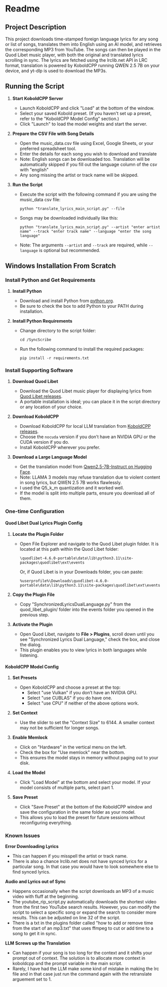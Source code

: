 # Readme

## Project Description

This project downloads time-stamped foreign language lyrics for any song or list of songs, translates them into English using an AI model, and retrieves the corresponding MP3 from YouTube. The songs can then be played in the Quod Libet music player, with both the original and translated lyrics scrolling in sync. The lyrics are fetched using the lrclib.net API in LRC format, translation is powered by KoboldCPP running QWEN 2.5 7B on your device, and yt-dlp is used to download the MP3s.

## Running the Script

1. **Start KoboldCPP Server**
   - Launch KoboldCPP and click "Load" at the bottom of the window. 
   - Select your saved Kobold preset. (If you haven't set up a preset, refer to the "KoboldCPP Model Config" section.)
   - Click "Launch" to load the model weights and start the server.

2. **Prepare the CSV File with Song Details**  
   - Open the music_data.csv file using Excel, Google Sheets, or your preferred spreadsheet tool.
   - Enter the details for each song you wish to download and translate
   - Note: English songs can be downloaded too. Translation will be automatically skipped if you fill out the language column of the csv with "english"
   - Any song missing the artist or track name will be skipped.

3. **Run the Script**  
   - Execute the script with the following command if you are using the music_data csv file:
      ```
      python "translate_lyrics_main_script.py" --file
      ```
   - Songs may be downloaded individually like this:
      ```
      python "translate_lyrics_main_script.py" --artist "enter artist name" --track "enter track name" --language "enter the song language"
      ```
   - Note: The arguments `--artist` and `--track` are required, while `--language` is optional but recommended.

## Windows Installation From Scratch

### Install Python and Get Requirements

1. **Install Python**  
   - Download and install Python from [python.org](https://www.python.org/downloads/release/python-3129/).  
   - Be sure to check the box to add Python to your PATH during installation.

2. **Install Python Requirements**  
   - Change directory to the script folder:
     ```
     cd /SyncScribe
     ```
   - Run the following command to install the required packages:
     ```
     pip install -r requirements.txt
     ```

### Install Supporting Software

1. **Download Quod Libet**  
   - Download the Quod Libet music player for displaying lyrics from [Quod Libet releases](https://github.com/quodlibet/quodlibet/releases/).  
   - A portable installation is ideal; you can place it in the script directory or any location of your choice.

2. **Download KoboldCPP**  
   - Download KoboldCPP for local LLM translation from [KoboldCPP releases](https://github.com/LostRuins/koboldcpp/releases/).  
   - Choose the `nocuda` version if you don’t have an NVIDIA GPU or the CUDA version if you do.  
   - Install KoboldCPP wherever you prefer.

3. **Download a Large Language Model**
   - Get the translation model from [Qwen2.5-7B-Instruct on Hugging Face](https://huggingface.co/Qwen/Qwen2.5-7B-Instruct-GGUF/tree/main).  
   - Note: LLAMA 3 models may refuse translation due to violent content in song lyrics, but QWEN 2.5 7B works flawlessly.  
   - I used the Q5_k_m quantization and it worked well.  
   - If the model is split into multiple parts, ensure you download all of them.

### One-time Configuration

#### Quod Libet Dual Lyrics Plugin Config

1. **Locate the Plugin Folder**  
   - Open File Explorer and navigate to the Quod Libet plugin folder. It is located at this path within the Quod Libet folder:  
     ```
     \quodlibet-4.6.0-portable\data\lib\python3.11\site-packages\quodlibet\ext\events
     ```  
     Or, if Quod Libet is in your Downloads folder, you can paste:  
     ```
     %userprofile%\Downloads\quodlibet-4.6.0-portable\data\lib\python3.11\site-packages\quodlibet\ext\events
     ```

2. **Copy the Plugin File**  
   - Copy "SynchronizedLyricsDualLanguage.py" from the quod_libet_plugin/ folder into the events folder you opened in the previous step.

3. **Activate the Plugin**  
   - Open Quod Libet, navigate to **File > Plugins**, scroll down until you see "Synchronized Lyrics Dual Language," check the box, and close the dialog.  
   - This plugin enables you to view lyrics in both languages while listening.

#### KoboldCPP Model Config

1. **Set Presets**  
   - Open KoboldCPP and choose a preset at the top:  
     - Select "use Vulkan" if you don’t have an NVIDIA GPU.  
     - Select "use CUBLAS" if you do have one.  
     - Select "use CPU" if neither of the above options work.

2. **Set Context**  
   - Use the slider to set the "Context Size" to 6144. A smaller context may not be sufficient for longer songs.

3. **Enable Memlock**  
   - Click on "Hardware" in the vertical menu on the left.  
   - Check the box for "Use memlock" near the bottom.  
   - This ensures the model stays in memory without paging out to your disk.

4. **Load the Model**  
   - Click "Load Model" at the bottom and select your model. If your model consists of multiple parts, select part 1.

5. **Save Preset**  
   - Click "Save Preset" at the bottom of the KoboldCPP window and save the configuration in the same folder as your model.  
   - This allows you to load the preset for future sessions without reconfiguring everything.

### Known Issues

**Error Downloading Lyrics**
- This can happen if you misspell the artist or track name.
- There is also a chance lrclib.net does not have synced lyrics for a particular song. In that case you would have to look somewhere else to find synced lyrics.

**Audio and Lyrics out of Sync**
- Happens occasionally when the script downloads an MP3 of a music video with fluff at the beginning.
- The youtube_rip_script.py automatically downloads the shortest video from the first two YouTube search results. However, you can modify the script to select a specific song or expand the search to consider more results. This can be adjusted on line 32 of the script.
- There is a txt in the plugins folder called "how to add or remove time from the start of an mp3.txt" that uses ffmpeg to cut or add time to a song to get it in sync.

**LLM Screws up the Translation**
- Can happen if your song is too long for the context and it shifts your prompt out of context.
 The solution is to allocate more context in koboldcpp and the prompt variable in the main script.
 - Rarely, I have had the LLM make some kind of mistake in making the lrc file and in that case just run the command again with the retranslate arguement set to 1.